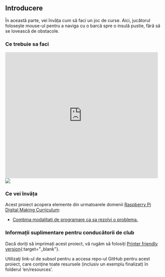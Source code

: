 ## Introducere

În această parte, vei învăța cum să faci un joc de curse. Aici, jucătorul folosește mouse-ul pentru a naviga cu o barcă spre o insulă pustie, fără să se lovească de obstacole.

### Ce trebuie sa faci

<div class="scratch-preview">
  <iframe allowtransparency="true" width="485" height="402" src="https://scratch.mit.edu/projects/embed/63957956/?autostart=false" frameborder="0"></iframe>
  <img src="images/boat-final.png">
</div>

### Ce vei învăța

Acest proiect acopera elemente din urmatoarele domenii [Raspberry Pi Digital Making Curriculum](http://rpf.io/curriculum):

+ [Combina modalitati de programare ca sa rezolvi o problema.](https://www.raspberrypi.org/curriculum/programming/builder)

### Informații suplimentare pentru conducătorii de club

Dacă doriți să imprimați acest proiect, vă rugăm să folosiți [Printer friendly version](https://projects.raspberrypi.org/en/projects/boat-race/print){:target="_blank"}.

Utilizaţi link-ul de subsol pentru a accesa repo-ul GitHub pentru acest proiect, care conţine toate resursele (inclusiv un exemplu finalizat) în folderul ‘en/resources’.